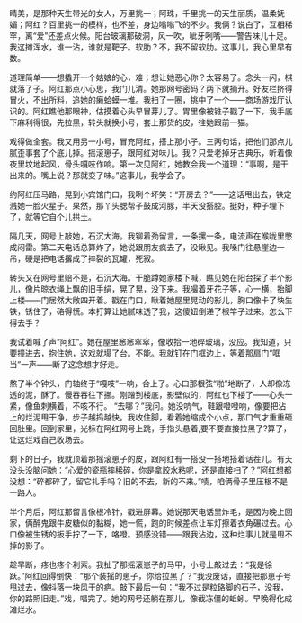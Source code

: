 晴美，是那种天生带光的女人，万里挑一；阿珠，千里挑一的天生丽质，温柔妩媚；阿红？百里挑一的模样，也不差，身边嗡嗡飞的不少。我俩？说白了，互相稀罕，离“爱”还差点火候。阳台玻璃那破洞，风一吹，呲牙咧嘴——警告味儿十足。我这摊浑水，谁一沾，谁就是靶子。软肋？不，我不留软肋。这事儿，我心里早有数。

道理简单——想撬开一个姑娘的心，难；想让她恶心你？太容易了。念头一闪，棋就落了子。阿红那点小心思，我门儿清。她那网号密码？两下就捅开。好友栏挤得冒火，不出所料，追她的癞蛤蟆一堆。我扫了一圈，挑中了一个——商场游戏厅认识的。阿红瞧他那眼神，估摸着心头早冒芽儿了。胃里像被锥子戳了一下，我手底下麻利得很，先拉黑，转头就换小号，套上那货的皮，往她跟前一猫。

戏得做全套。我又用另一小号，冒充阿红，搭上那小子。三两句话，把他们那点儿腻歪事套了个底儿掉。摇滚崽子，跟阿红对味儿。我？只爱老掉牙古典乐，听着像夜里坟地起风，骨头嘎吱作响。第一次见阿红，她教会我一个道理：“事啊，是干出来的。嘴上说？那就变了味。”这事儿，我学会了。

约阿红压马路，晃到小宾馆门口，我咧个坏笑：“开房去？”——这话甩出去，铁定溅她一脸火星子。果然，那丫头腮帮子鼓成河豚，半天没搭腔。挺好，种子埋下了，就等它自个儿拱土。

隔几天，网号上敲她，石沉大海。我铆着劲留言，一条摞一条，电流声在喉咙里憋成闷雷。第二天电话总算炸了，她说跟朋友疯去了，没瞅见。我嗓门往悬崖边一吊，硬是把电话撂成了摔裂的瓦罐，死寂。

转头又在网号里赔不是，石沉大海。干脆蹲她家楼下喊，瞧见她在阳台探了半个影儿，像片晾衣绳上飘的旧手绢，晃了晃，没下来。我嘬着牙花子等，心一横，抬脚上楼——门居然大敞四开着。戳在门口，瞅着她屋里晃动的影儿，胸口像卡了块生铁，锈住了，硌得慌。本打算让她腻味透了我，这傻妞倒递了根竿子过来。怎么下得去手？

我试着喊了声“阿红”。她在屋里窸窸窣窣，像收拾一地碎玻璃，没应。我知道，只要撞进去，抱住她，这戏就塌了台。不能。我就钉在门框边上，等着那扇门“哐当”一声——断了这念想才好走。

熬了半个钟头，门轴终于“嘎吱”一响，合上了。心口那根弦“啪”地断了，人却像冻透的泥，酥了。慢吞吞往下挪。刚蹭到楼底，影壁似的，阿红也下楼了——心头一紧，像鱼刺横着，不咳不行。 “去哪？”我问。她没吭气，鞋跟噔噔响，像要把沾上的烂泥甩干净，步子越捣越快。我收住脚，看着她缩成个小点，那口气才重重砸回肚里。回到家里，光标在阿红网号上跳，手指头悬着,要不要直接拉黑了?算了，让这烂戏自己收场去。

剩下的日子，我就顶着那摇滚崽子的皮，跟阿红有一搭没一搭地搭着话茬儿。有天没头没脑问她：“心爱的瓷瓶摔稀碎，你是拿胶水粘呢，还是直接扫了？”阿红想都没想：“碎都碎了，留它扎手吗？旧的不去，新的不来。”啧，咱俩骨子里压根不是一路人。

半个月后，阿红那留言像根冷针，戳进屏幕。她说那天电话里炸毛，是因为晚上回家，俩醉鬼跟牛皮糖似的黏糊，她一慌，跑的时候差点让车灯擦着衣角碾过去。心口像被生锈的扳手拧了一下，咯噔。预感没错——跟我沾边，这种烂事儿就是甩不掉的影子。

趁早断，疼也疼个利索。我扯了那摇滚崽子的马甲，小号上敲过去：“我是徐跃。”阿红回得倒快：“那个装摇的崽子，你给拉黑了？”我没废话，直接把那崽子号甩过去，像抖落一块风干的疤。敲下最后一句：“我不过是粒硌脚的石子，没我，你的路照旧走。”戏，唱完了。她的网号还躺在那儿，像截冻僵的蚯蚓。早晚得化成滩烂水。